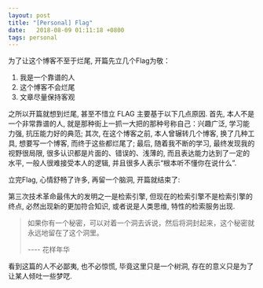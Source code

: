 ```yaml
---
layout: post
title: "[Personal] Flag"
date:   2018-08-09 01:11:18 +0800
tags: personal
---
```


为了让这个博客不至于烂尾, 开篇先立几个Flag为敬：
1. 我是一个靠谱的人
1. 这个博客不会烂尾
1. 文章尽量保持客观

之所以开篇就想到烂尾, 甚至不惜立 FLAG 主要基于以下几点原因. 首先, 本人不是一个非常靠谱的人, 就是那种街上一抓一大把的那种号称自己：兴趣广泛, 学习能力强, 抗压能力好的典范; 其次, 在这个博客之前, 本人曾辗转几个博客, 换了几种工具, 想要写一个博客, 而终于这些都烂尾了; 最后, 随着我不断的学习, 最终发现我的视野很局限, 很多认识都是片面的、错误的、浅薄的, 而且表达能力达到了一定的水平, 一般人很难接受本人的逻辑, 并且很多人表示“根本听不懂你在说什么”. 

立完Flag, 心情舒畅了许多, 再留一个脑洞, 开篇就结束了:

第三次技术革命最伟大的发明之一是检索引擎, 但现在的检索引擎不是检索引擎的终点, 必然出现新的更加符合知识, 或者说是人类思维, 特性的检索服务出现.

> 如果你有一个秘密，可以对着一个洞去诉说，然后将洞封起来，这个秘密就永远地留在了这个洞里。
>
> ---- 花样年华

看到这篇的人不必鄙夷, 也不必惊慌, 毕竟这里只是一个树洞, 存在的意义只是为了让某人倾吐一些梦呓.
